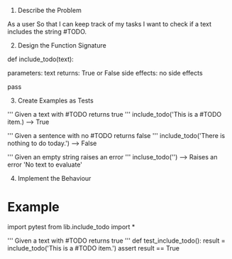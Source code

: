 1. Describe the Problem

As a user
So that I can keep track of my tasks
I want to check if a text includes the string #TODO.

2. Design the Function Signature

def include_todo(text):

parameters: text
returns: True or False
side effects: no side effects

pass

3. Create Examples as Tests

'''
Given a text with #TODO 
returns true
'''
include_todo('This is a #TODO item.) --> True

'''
Given a sentence with no #TODO
returns false
'''
include_todo('There is nothing to do today.') --> False

'''
Given an empty string
raises an error
'''
incluse_todo('') --> Raises an error 'No text to evaluate'

4. Implement the Behaviour

# Example

import pytest
from lib.include_todo import *

'''
Given a text with #TODO 
returns true
'''
def test_include_todo():
    result = include_todo('This is a #TODO item.')
    assert result == True